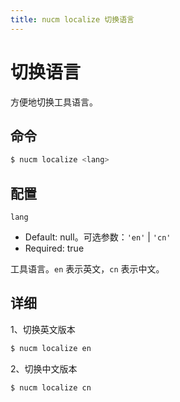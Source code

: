 ```yaml
---
title: nucm localize 切换语言
---
```


# 切换语言

方便地切换工具语言。

## 命令

```bash
$ nucm localize <lang>
```

## 配置

`lang`

- Default: null。可选参数：`'en'` | `'cn'`
- Required: true

工具语言。`en` 表示英文，`cn` 表示中文。

## 详细

1、切换英文版本

```bash
$ nucm localize en
```

2、切换中文版本

```bash
$ nucm localize cn
```

